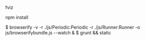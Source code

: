 fviz

npm install

$ browserify -v -r ./js/Periodic:Periodic -r ./js/Runner:Runner -o js/browserifybundle.js --watch &
$ grunt && static